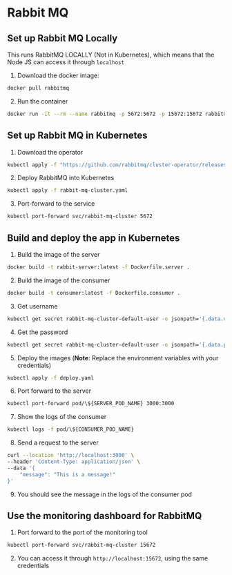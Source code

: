 # Rabbit MQ

## Set up Rabbit MQ Locally

This runs RabbitMQ LOCALLY (Not in Kubernetes), which means that the Node JS can access it through `localhost`

1. Download the docker image:

```bash
docker pull rabbitmq
```

2. Run the container

```bash
docker run -it --rm --name rabbitmq -p 5672:5672 -p 15672:15672 rabbitmq:4.0-management
```

## Set up Rabbit MQ in Kubernetes

1. Download the operator

```bash
kubectl apply -f "https://github.com/rabbitmq/cluster-operator/releases/latest/download/cluster-operator.yml"
```

2. Deploy RabbitMQ into Kubernetes

```bash
kubectl apply -f rabbit-mq-cluster.yaml
```

3. Port-forward to the service

```bash
kubectl port-forward svc/rabbit-mq-cluster 5672
```

## Build and deploy the app in Kubernetes

1. Build the image of the server

```bash
docker build -t rabbit-server:latest -f Dockerfile.server .
```

2. Build the image of the consumer

```bash
docker build -t consumer:latest -f Dockerfile.consumer .
```

3. Get username

```bash
kubectl get secret rabbit-mq-cluster-default-user -o jsonpath='{.data.username}' | base64 --decode
```

4. Get the password

```bash
kubectl get secret rabbit-mq-cluster-default-user -o jsonpath='{.data.password}' | base64 --decode
```

5. Deploy the images (**Note**: Replace the environment variables with your credentials)

```bash
kubectl apply -f deploy.yaml
```

6. Port forward to the server

```bash
kubectl port-forward pod/\${SERVER_POD_NAME} 3000:3000 
```

7. Show the logs of the consumer

```bash
kubectl logs -f pod/\${CONSUMER_POD_NAME}
```

8. Send a request to the server

```bash
curl --location 'http://localhost:3000' \
--header 'Content-Type: application/json' \
--data '{
    "message": "This is a message!"
}'
```

9. You should see the message in the logs of the consumer pod

## Use the monitoring dashboard for RabbitMQ

1. Port forward to the port of the monitoring tool

```bash
kubectl port-forward svc/rabbit-mq-cluster 15672
```

2. You can access it through `http://localhost:15672`, using the same credentials